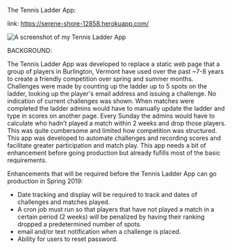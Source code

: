 The Tennis Ladder App:

link:  https://serene-shore-12858.herokuapp.com/


![A screenshot of my Tennis Ladder App](Ladder-Screenshot.png)

BACKGROUND:

The Tennis Ladder App was developed to replace a static web page that a group of players in Burlington, Vermont
have used over the past ~7-8 years to create a friendly competition over spring and summer months. Challenges 
were made by counting up the ladder up to 5 spots on the ladder, looking up the player's email address and 
issuing a challenge.  No indication of current challenges was shown.  When matches were completed the ladder 
admins would have to manually update the ladder and type in scores on another page.  Every Sunday the admins 
would have to calculate who hadn't played a match within 2 weeks and drop those players. This was quite cumbersome
and limited how competition was structured.  This app was developed to automate challenges and recording scores and 
facilitate greater participation and match play.  This app needs a bit of enhancement before going production but 
already fufills most of the basic requirements. 


Enhancements that will be required before the Tennis Ladder App can go production in Spring 2019:
- Date tracking and display will be required to track and dates of challenges and matches played. 
- A cron job must run so that players that have not played a match in a certain period (2 weeks) will be penalized by
  having their ranking dropped a predetermined number of spots.
- email and/or text notification when a challenge is placed. 
- Ability for users to reset password. 



